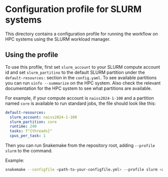 # Configuration profile for SLURM systems

This directory contains a configuration profile for running the workflow on HPC systems using the SLURM workload manager.

## Using the profile

To use this profile, first set `slurm_account` to your SLURM compute account id
and set `slurm_partitino` to the default SLURM partition under the
`default-resources:` section in the `config.yaml`. To see available partitions
you can run `sinfo --summarize` on the HPC system. Also check the relevant
documentation for the HPC system to see what partitions are available.

For example, if your compute account is `naiss2024-1-100` and a partition named
`core` is available to run standard jobs, the file should look like this:
    
```yaml
default-resources: 
  slurm_account: naiss2024-1-100
  slurm_partition: core
  runtime: 240
  tasks: f"{threads}"
  cpus_per_task: 1
```

Then you can run Snakemake from the repository root, adding `--profile slurm` to
the command.

Example:

```bash
snakemake --configfile <path-to-your-configfile.yml> --profile slurm <additional-arguments>
```
